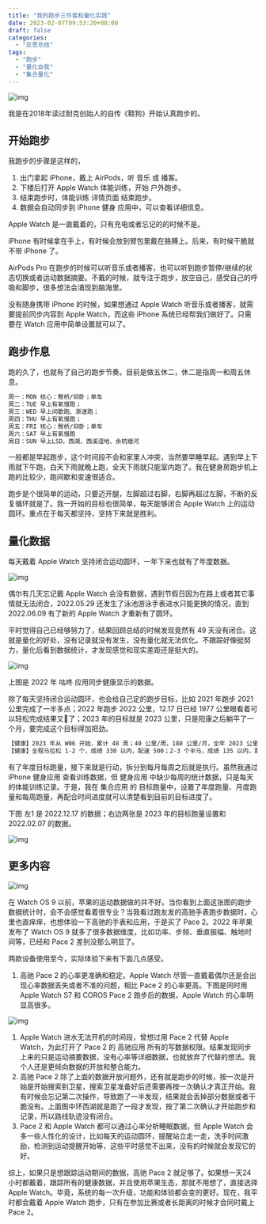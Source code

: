 ```yaml
---
title: "我的跑步三件套和量化实践"
date: 2023-02-07T09:53:20+08:00
draft: false
categories:
  - "反思总结"
tags:
  - "跑步"
  - "量化自我"
  - "集合量化"
---
```



![img](https://cdn.nlark.com/yuque/0/2023/png/177619/1675760060842-ab95dd95-4bfd-4534-bed2-ee8e0ed4846f.png)

我是在2018年读过耐克创始人的自传《鞋狗》开始认真跑步的。

## 开始跑步

我跑步的步骤是这样的，

1. 出门拿起 iPhone，戴上 AirPods，听 音乐 或 播客。
2. 下楼后打开 Apple Watch 体能训练，开始 户外跑步。
3. 结束跑步时，体能训练 详情页面 结束跑步。
4. 数据会自动同步到 iPhone 健身 应用中，可以查看详细信息。

Apple Watch 是一直戴着的，只有充电或者忘记的的时候不是。

iPhone 有时候拿在手上，有时候会放到臂包里戴在胳膊上。后来，有时候干脆就不带 iPhone 了。

AirPods Pro 在跑步的时候可以听音乐或者播客，也可以听到跑步暂停/继续的状态切换或者运动数据摘要。不戴的时候，就专注于跑步，放空自己，感受自己的呼吸和脚步，很多想法会涌现到脑海里。

没有随身携带 iPhone 的时候，如果想通过 Apple Watch 听音乐或者播客，就需要提前同步内容到 Apple Watch，而这些 iPhone 系统已经帮我们做好了。只需要在 Watch 应用中简单设置就可以了。

## 跑步作息

跑的久了，也就有了自己的跑步节奏。目前是做五休二，休二是指周一和周五休息。

```bash
周一：MON 核心：臀桥/仰卧；单车
周二：TUE 早上有氧慢跑；
周三：WED 早上间歇跑、渐速跑；
周四：THU 早上有氧慢跑；
周五：FRI 核心：臀桥/仰卧；单车
周六：SAT 早上有氧慢跑
周日：SUN 早上LSD，西湖、西溪湿地、余杭塘河
```

一般都是早起跑步，这个时间段不会和家里人冲突，当然要早睡早起。遇到早上下雨就下午跑，白天下雨就晚上跑，全天下雨就只能室内跑了。我在健身房跑步机上跑的比较少，跑间歇和变速很适合。

跑步是个很简单的运动，只要迈开腿，左脚超过右脚，右脚再超过左脚，不断的反复循环就是了。我一开始的目标也很简单，每天能够闭合 Apple Watch 上的运动圆环。重点在于每天都坚持，坚持下来就是胜利。

## 量化数据

每天戴着 Apple Watch 坚持闭合运动圆环，一年下来也就有了年度数据。

![img](https://cdn.nlark.com/yuque/0/2023/png/177619/1675735726794-3256d7af-64d5-49d8-9dce-acb0b6a9a607.png)

偶尔有几天忘记戴 Apple Watch 会没有数据，遇到节假日因为在路上或者其它事情就无法闭合，2022.05.29 还发生了泳池游泳手表进水只能更换的情况，直到 2022.06.09 有了新的 Apple Watch 才重新有了圆环。

平时觉得自己已经够努力了，结果回顾总结的时候发现竟然有 49 天没有闭合。这就是量化的好处，没有记录就没有发生，没有量化就无法优化。不跟踪好像挺努力，量化后看到数据统计，才发现感觉和现实差距还是挺大的。

![img](https://cdn.nlark.com/yuque/0/2023/png/177619/1675740922389-0e2b808e-4e9f-4961-9408-9873ccaaecfb.png)

上图是 2022 年 咕咚 应用同步健康显示的数据。

除了每天坚持闭合运动圆环，也会给自己定的跑步目标，比如 2021 年跑步 2021 公里完成了一半多点；2022 年跑步 2022 公里，12.17 日已经 1977 公里眼看着可以轻松完成结果又🐑了；2023 年的目标就是 2023 公里，只是阳康之后躺平了一个月，要完成这个目标得加把劲。

```bash
【健康】2023 年从 W06 开始，累计 48 周；40 公里/周，180 公里/月，全年 2023 公里；
【健康】全程马拉松 1-2 个，成绩 330 以内，配速 500；2-3 个半马，成绩 135 以内，配速 430；
```

有了年度目标跑量，接下来就是行动，拆分到每月每周之后就是执行。虽然我通过 iPhone 健身应用 查看训练数据，但 健身应用 中缺少每周的统计数据，只是每天的体能训练记录。于是，我在 集合应用 的 目标跑量中，设置了年度跑量、月度跑量和每周跑量，再配合时间进度就可以清楚看到目前的目标进度了。

下图 左1 是 2022.12.17 的数据；右边两张是 2023 年的目标跑量设置和 2022.02.07 的数据。

![img](https://cdn.nlark.com/yuque/0/2023/png/177619/1675738054659-56c83080-6dcb-4dd1-bbd6-ee0cf4d68af2.png)

## 更多内容

![img](https://cdn.nlark.com/yuque/0/2023/png/177619/1675739173539-85ffa690-fb2c-4b39-bb95-3b9817b41918.png)

在 Watch OS 9 以前，苹果的运动数据做的并不好。当你看到上面这张图的跑步数据统计时，会不会感觉看着很专业？当我看过跑友发的高驰手表跑步数据时，心里也直痒痒，也想体验一下高驰的手表和应用，于是买了 Pace 2。2022 年苹果发布了 Watch OS 9 就多了很多数据维度，比如功率、步频、垂直振幅、触地时间等，已经和 Pace 2 差别没那么明显了。

两款设备使用至今，实际体验下来有下面几点感受。

1. 高驰 Pace 2 的心率更准确和稳定。Apple Watch 尽管一直戴着偶尔还是会出现心率数据丢失或者不准的问题，相比 Pace 2 的心率更高。下图是同时用 Apple Watch S7 和 COROS Pace 2 跑步后的数据，Apple Watch 的心率明显高很多。

![img](https://cdn.nlark.com/yuque/0/2023/png/177619/1675738402243-dbd26b8f-399c-4a6a-8478-c5b7bebc4376.png)

1. Apple Watch 进水无法开机的时间段，曾想过用 Pace 2 代替 Apple Watch，为此打开了 Pace 2 的 高驰应用 所有的写数据权限。结果发现同步上来的只是运动摘要数据，没有心率等详细数据，也就放弃了代替的想法。我个人还是更倾向数据的开放和整合能力。
2. 高驰 Pace 2 除了上面的数据开放问题外，还有就是跑步的时候，按一次是开始是开始搜索到卫星，搜索卫星准备好后还需要再按一次确认才真正开始。我有时候会忘记第二次操作，导致跑了一半发现，结果就会丢掉部分数据或者干脆没有。上面图中环西湖就是跑了一段才发现，按了第二次确认才开始跑步和记录，所以路线轨迹没有闭合。
3. Pace 2 和 Apple Watch 都可以通过心率分析睡眠数据，但 Apple Watch 会多一些人性化的设计，比如每天的运动圆环，提醒站立走一走，洗手时间激励，检测到运动提醒开始等，这些平时感觉不出来，没有的时候就会发现它的好。

综上，如果只是想跟踪运动期间的数据，高驰 Pace 2 就足够了。如果想一天24小时都戴着，跟踪所有的健康数据，并且使用苹果生态，那就不用想了，直接选择 Apple Watch。毕竟，系统的每一次升级，功能和体验都会变的更好。现在，我平时都会戴着 Apple Watch 跑步，只有在参加比赛或者长距离的时候才会同时戴上 Pace 2。